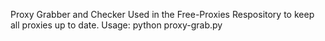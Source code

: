 Proxy Grabber and Checker Used in the Free-Proxies Respository to keep all proxies up to date. 
Usage: python proxy-grab.py 
